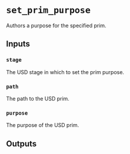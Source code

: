 # `set_prim_purpose`

Authors a purpose for the specified prim.

## Inputs

### `stage`
The USD stage in which to set the prim purpose. 

### `path`
The path to the USD prim. 

### `purpose`
The purpose of the USD prim. 


## Outputs
